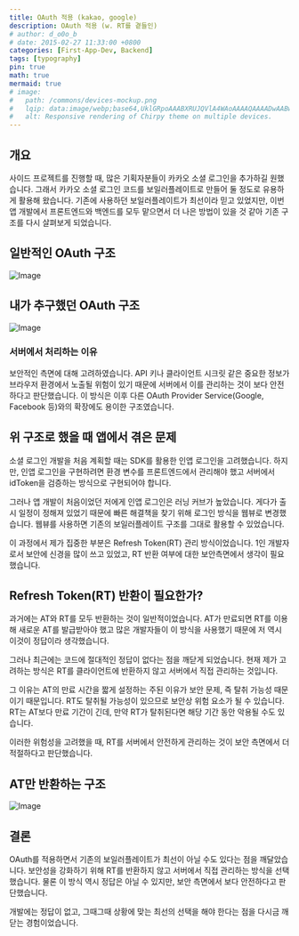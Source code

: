 ```yaml
---
title: OAuth 적용 (kakao, google)
description: OAuth 적용 (w. RT를 곁들인)
# author: d_o0o_b
# date: 2015-02-27 11:33:00 +0800
categories: [First-App-Dev, Backend]
tags: [typography]
pin: true
math: true
mermaid: true
# image:
#   path: /commons/devices-mockup.png
#   lqip: data:image/webp;base64,UklGRpoAAABXRUJQVlA4WAoAAAAQAAAADwAABwAAQUxQSDIAAAARL0AmbZurmr57yyIiqE8oiG0bejIYEQTgqiDA9vqnsUSI6H+oAERp2HZ65qP/VIAWAFZQOCBCAAAA8AEAnQEqEAAIAAVAfCWkAALp8sF8rgRgAP7o9FDvMCkMde9PK7euH5M1m6VWoDXf2FkP3BqV0ZYbO6NA/VFIAAAA
#   alt: Responsive rendering of Chirpy theme on multiple devices.
---
```


## 개요
사이드 프로젝트를 진행할 때, 많은 기획자분들이 카카오 소셜 로그인을 추가하길 원했습니다. 그래서 카카오 소셜 로그인 코드를 보일러플레이트로 만들어 둘 정도로 유용하게 활용해 왔습니다. 기존에 사용하던 보일러플레이트가 최선이라 믿고 있었지만, 이번 앱 개발에서 프론트엔드와 백엔드를 모두 맡으면서 더 나은 방법이 있을 것 같아 기존 구조를 다시 살펴보게 되었습니다.

## 일반적인 OAuth 구조
![Image](https://github.com/user-attachments/assets/d13becae-b54d-48f8-bff2-9237cc1b502f?raw=true)

## 내가 추구했던 OAuth 구조
![Image](https://github.com/user-attachments/assets/427fabb5-3f13-462d-8af5-020756a2e3df?raw=true)

<!-- ## 내가 추구했던 OAuth 구조
제가 선택한 구조는 [일반적인 OAuth 구조 2](#일반적인-oauth-구조-2)입니다. -->

### 서버에서 처리하는 이유
보안적인 측면에 대해 고려하였습니다. API 키나 클라이언트 시크릿 같은 중요한 정보가 브라우저 환경에서 노출될 위험이 있기 때문에 서버에서 이를 관리하는 것이 보다 안전하다고 판단했습니다. 
이 방식은 이후 다른 OAuth Provider Service(Google, Facebook 등)와의 확장에도 용이한 구조였습니다.



## 위 구조로 했을 때 앱에서 겪은 문제
소셜 로그인 개발을 처음 계획할 때는 SDK를 활용한 인앱 로그인을 고려했습니다. 하지만, 인앱 로그인을 구현하려면 환경 변수를 프론트엔드에서 관리해야 했고 서버에서 idToken을 검증하는 방식으로 구현되어야 합니다.

그러나 앱 개발이 처음이었던 저에게 인앱 로그인은 러닝 커브가 높았습니다. 
게다가 출시 일정이 정해져 있었기 때문에 빠른 해결책을 찾기 위해 로그인 방식을 웹뷰로 변경했습니다. 웹뷰를 사용하면 기존의 보일러플레이트 구조를 그대로 활용할 수 있었습니다.

이 과정에서 제가 집중한 부분은 Refresh Token(RT) 관리 방식이었습니다. 1인 개발자로서 보안에 신경을 많이 쓰고 있었고, RT 반환 여부에 대한 보안측면에서 생각이 필요했습니다.

## Refresh Token(RT) 반환이 필요한가?
과거에는 AT와 RT를 모두 반환하는 것이 일반적이었습니다. AT가 만료되면 RT를 이용해 새로운 AT를 발급받아야 했고 많은 개발자들이 이 방식을 사용했기 때문에 저 역시 이것이 정답이라 생각했습니다.

그러나 최근에는 코드에 절대적인 정답이 없다는 점을 깨닫게 되었습니다. 현재 제가 고려하는 방식은 RT를 클라이언트에 반환하지 않고 서버에서 직접 관리하는 것입니다.

그 이유는 AT의 만료 시간을 짧게 설정하는 주된 이유가 보안 문제, 즉 탈취 가능성 때문이기 때문입니다. RT도 탈취될 가능성이 있으므로 보안상 위험 요소가 될 수 있습니다. RT는 AT보다 만료 기간이 긴데, 만약 RT가 탈취된다면 해당 기간 동안 악용될 수도 있습니다.

이러한 위험성을 고려했을 때, RT를 서버에서 안전하게 관리하는 것이 보안 측면에서 더 적절하다고 판단했습니다.

## AT만 반환하는 구조
![Image](https://github.com/user-attachments/assets/2bb02b9b-53d5-45d4-a9e7-489187af0a4c?raw=true)


## 결론
OAuth를 적용하면서 기존의 보일러플레이트가 최선이 아닐 수도 있다는 점을 깨달았습니다. 보안성을 강화하기 위해 RT를 반환하지 않고 서버에서 직접 관리하는 방식을 선택했습니다. 물론 이 방식 역시 정답은 아닐 수 있지만, 보안 측면에서 보다 안전하다고 판단했습니다.

개발에는 정답이 없고, 그때그때 상황에 맞는 최선의 선택을 해야 한다는 점을 다시금 깨닫는 경험이었습니다.


